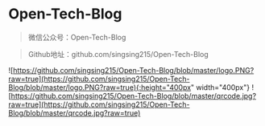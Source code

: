 # Open-Tech-Blog

> 微信公众号：Open-Tech-Blog

> Github地址：github.com/singsing215/Open-Tech-Blog

![https://github.com/singsing215/Open-Tech-Blog/blob/master/logo.PNG?raw=true](https://github.com/singsing215/Open-Tech-Blog/blob/master/logo.PNG?raw=true){:height="400px" width="400px"}
![https://github.com/singsing215/Open-Tech-Blog/blob/master/qrcode.jpg?raw=true](https://github.com/singsing215/Open-Tech-Blog/blob/master/qrcode.jpg?raw=true)
